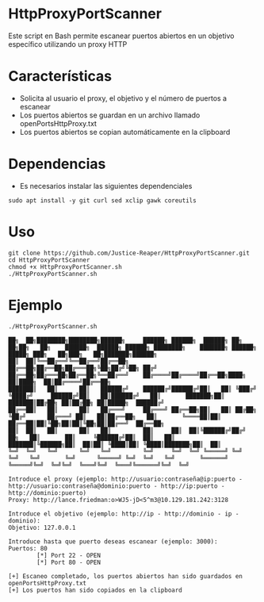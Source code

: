 # HttpProxyPortScanner
Este script en Bash permite escanear puertos abiertos en un objetivo específico utilizando un proxy HTTP

# Características
- Solicita al usuario el proxy, el objetivo y el número de puertos a escanear
- Los puertos abiertos se guardan en un archivo llamado openPortsHttpProxy.txt
- Los puertos abiertos se copian automáticamente en la clipboard

# Dependencias
- Es necesarios instalar las siguientes dependenciales
```
sudo apt install -y git curl sed xclip gawk coreutils              
```

# Uso
```
git clone https://github.com/Justice-Reaper/HttpProxyPortScanner.git
cd HttpProxyPortScanner
chmod +x HttpProxyPortScanner.sh
./HttpProxyPortScanner.sh
```

# Ejemplo

```
./HttpProxyPortScanner.sh

██╗  ██╗████████╗████████╗██████╗     ██████╗ ██████╗  ██████╗ ██╗  ██╗██╗   ██╗    ██████╗  ██████╗ ██████╗ ████████╗    ███████╗ ██████╗ █████╗ ███╗   ██╗███╗   ██╗███████╗██████╗ 
██║  ██║╚══██╔══╝╚══██╔══╝██╔══██╗    ██╔══██╗██╔══██╗██╔═══██╗╚██╗██╔╝╚██╗ ██╔╝    ██╔══██╗██╔═══██╗██╔══██╗╚══██╔══╝    ██╔════╝██╔════╝██╔══██╗████╗  ██║████╗  ██║██╔════╝██╔══██╗
███████║   ██║      ██║   ██████╔╝    ██████╔╝██████╔╝██║   ██║ ╚███╔╝  ╚████╔╝     ██████╔╝██║   ██║██████╔╝   ██║       ███████╗██║     ███████║██╔██╗ ██║██╔██╗ ██║█████╗  ██████╔╝
██╔══██║   ██║      ██║   ██╔═══╝     ██╔═══╝ ██╔══██╗██║   ██║ ██╔██╗   ╚██╔╝      ██╔═══╝ ██║   ██║██╔══██╗   ██║       ╚════██║██║     ██╔══██║██║╚██╗██║██║╚██╗██║██╔══╝  ██╔══██╗
██║  ██║   ██║      ██║   ██║         ██║     ██║  ██║╚██████╔╝██╔╝ ██╗   ██║       ██║     ╚██████╔╝██║  ██║   ██║       ███████║╚██████╗██║  ██║██║ ╚████║██║ ╚████║███████╗██║  ██║
╚═╝  ╚═╝   ╚═╝      ╚═╝   ╚═╝         ╚═╝     ╚═╝  ╚═╝ ╚═════╝ ╚═╝  ╚═╝   ╚═╝       ╚═╝      ╚═════╝ ╚═╝  ╚═╝   ╚═╝       ╚══════╝ ╚═════╝╚═╝  ╚═╝╚═╝  ╚═══╝╚═╝  ╚═══╝╚══════╝╚═╝  ╚═╝

Introduce el proxy (ejemplo: http://usuario:contraseña@ip:puerto - http://usuario:contraseña@dominio:puerto - http://ip:puerto - http://dominio:puerto)
Proxy: http://lance.friedman:o>WJ5-jD<5^m3@10.129.181.242:3128

Introduce el objetivo (ejemplo: http://ip - http://dominio - ip - dominio):
Objetivo: 127.0.0.1

Introduce hasta que puerto deseas escanear (ejemplo: 3000):
Puertos: 80
        [*] Port 22 - OPEN
        [*] Port 80 - OPEN

[+] Escaneo completado, los puertos abiertos han sido guardados en openPortsHttpProxy.txt
[+] Los puertos han sido copiados en la clipboard
```
